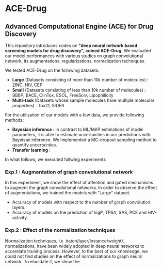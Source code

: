 # ACE-Drug
## Advanced Computational Engine (ACE) for Drug Discovery

This repository introduces codes on **"deep neural network based screening models for drug discovery", coined ACE-Drug**. 
We evaluated our model performances with various studies on graph convolutional network, its augmentations, regularizations, normalization techniques. 

We tested ACE-Drug on the following datasets:
* **Large** (Datasets consisting of more than 10k number of molecules) : ZINC, HIV, CEP
* **Small** (Datasets consisting of less than 10k number of molecules) : BBBP, BACE, ClinTox, ESOL, FreeSolv, Lipophilicity
* **Multi-task** (Datasets whose sample molecules have multiple molecular properties) : Tox21, SIDER

For the utilization of our models with a few data, we provide following methods:
* **Bayesian inference** : In contrast to ML/MAP estimations of model parameters, it is able to estimate uncertainties in our predictions with Bayeisan inference. We implemented a MC-dropout sampling method to quantify uncertainties. 
* **Transfer learning** : 

In what follows, we executed follwing experiments

### Exp.1 : Augmentation of graph convolutional network
In this experiment, we show the effect of attention and gated mechanisms to augment the graph convolutional networks. 
In order to observe the effect of augmentations, we trained the models with "Large" dataset.
* Accuracy of models with respect to the number of graph convolution layers.
* Accuracy of models on the prediction of logP, TPSA, SAS, PCE and HIV-activity. 

### Exp.2 : Effect of the normalization techniques
Normalization techniques, i.e. batch/layer/instance/weight/... normalizations, have been widely adopted in deep neural networks to accerelate training process. However, to the best of our knowledge, we could not find studies on the effect of normalizations to graph neural network. 
To elucidate it, we show the 


